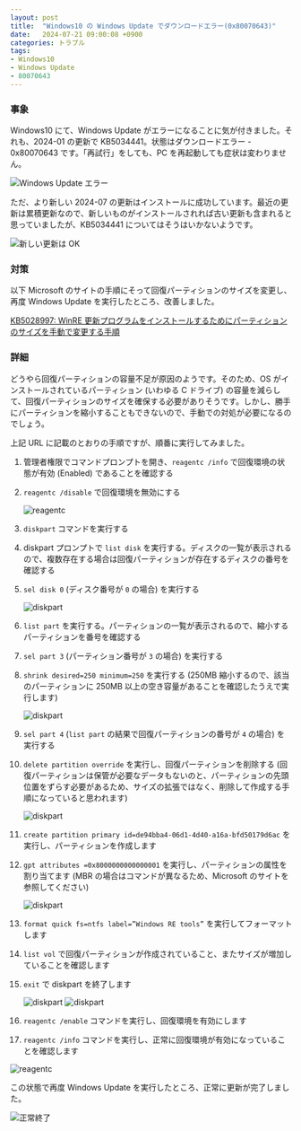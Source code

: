 ```yaml
---
layout: post
title:  "Windows10 の Windows Update でダウンロードエラー(0x80070643)"
date:   2024-07-21 09:00:08 +0900
categories: トラブル
tags:
- Windows10
- Windows Update
- 80070643
---
```

### 事象
Windows10 にて、Windows Update がエラーになることに気が付きました。それも、2024-01 の更新で KB5034441。状態はダウンロードエラー - 0x80070643 です。「再試行」をしても、PC を再起動しても症状は変わりません。

![Windows Update エラー][img01]

ただ、より新しい 2024-07 の更新はインストールに成功しています。最近の更新は累積更新なので、新しいものがインストールされれば古い更新も含まれると思っていましたが、KB5034441 についてはそうはいかないようです。

![新しい更新は OK][img02]

### 対策
以下 Microsoft のサイトの手順にそって回復パーティションのサイズを変更し、再度 Windows Update を実行したところ、改善しました。

[KB5028997: WinRE 更新プログラムをインストールするためにパーティションのサイズを手動で変更する手順][kb5028997]

### 詳細
どうやら回復パーティションの容量不足が原因のようです。そのため、OS がインストールされているパーティション (いわゆる C ドライブ) の容量を減らして、回復パーティションのサイズを確保する必要がありそうです。しかし、勝手にパーティションを縮小することもできないので、手動での対処が必要になるのでしょう。

上記 URL に記載のとおりの手順ですが、順番に実行してみました。

1. 管理者権限でコマンドプロンプトを開き、`reagentc /info` で回復環境の状態が有効 (Enabled) であることを確認する
1. `reagentc /disable` で回復環境を無効にする

   ![reagentc][img03]

1. `diskpart` コマンドを実行する
1. diskpart プロンプトで `list disk` を実行する。ディスクの一覧が表示されるので、複数存在する場合は回復パーティションが存在するディスクの番号を確認する
1. `sel disk 0` (ディスク番号が `0` の場合) を実行する

   ![diskpart][img04a]

1. `list part` を実行する。パーティションの一覧が表示されるので、縮小するパーティションを番号を確認する
1. `sel part 3` (パーティション番号が `3` の場合) を実行する
1. `shrink desired=250 minimum=250` を実行する (250MB 縮小するので、該当のパーティションに 250MB 以上の空き容量があることを確認したうえで実行します)

   ![diskpart][img04b]

1. `sel part 4` (`list part` の結果で回復パーティションの番号が `4` の場合) を実行する
1. `delete partition override` を実行し、回復パーティションを削除する (回復パーティションは保管が必要なデータもないのと、パーティションの先頭位置をずらす必要があるため、サイズの拡張ではなく、削除して作成する手順になっていると思われます)

   ![diskpart][img04c]

1. `create partition primary id=de94bba4-06d1-4d40-a16a-bfd50179d6ac` を実行し、パーティションを作成します
1. `gpt attributes =0x8000000000000001` を実行し、パーティションの属性を割り当てます (MBR の場合はコマンドが異なるため、Microsoft のサイトを参照してください)

   ![diskpart][img04d]

1. `format quick fs=ntfs label=”Windows RE tools”` を実行してフォーマットします
1. `list vol` で回復パーティションが作成されていること、またサイズが増加していることを確認します
1. `exit` で diskpart を終了します

   ![diskpart][img04e]
   ![diskpart][img04f]

1. `reagentc /enable` コマンドを実行し、回復環境を有効にします
1. `reagentc /info` コマンドを実行し、正常に回復環境が有効になっていることを確認します

![reagentc][img05]

この状態で再度 Windows Update を実行したところ、正常に更新が完了しました。

![正常終了][img06]



[kb5028997]:https://support.microsoft.com/ja-jp/topic/kb5028997-winre-%E6%9B%B4%E6%96%B0%E3%83%97%E3%83%AD%E3%82%B0%E3%83%A9%E3%83%A0%E3%82%92%E3%82%A4%E3%83%B3%E3%82%B9%E3%83%88%E3%83%BC%E3%83%AB%E3%81%99%E3%82%8B%E3%81%9F%E3%82%81%E3%81%AB%E3%83%91%E3%83%BC%E3%83%86%E3%82%A3%E3%82%B7%E3%83%A7%E3%83%B3%E3%81%AE%E3%82%B5%E3%82%A4%E3%82%BA%E3%82%92%E6%89%8B%E5%8B%95%E3%81%A7%E5%A4%89%E6%9B%B4%E3%81%99%E3%82%8B%E6%89%8B%E9%A0%86-400faa27-9343-461c-ada9-24c8229763bf

[img01]:/assets/images/2024/07/ss-20240721-01.png
[img02]:/assets/images/2024/07/ss-20240721-02.png
[img03]:/assets/images/2024/07/ss-20240721-03.png

[img04a]:/assets/images/2024/07/ss-20240721-04-1.png
[img04b]:/assets/images/2024/07/ss-20240721-04-2.png
[img04c]:/assets/images/2024/07/ss-20240721-04-3.png
[img04d]:/assets/images/2024/07/ss-20240721-04-4.png
[img04e]:/assets/images/2024/07/ss-20240721-04-5.png
[img04f]:/assets/images/2024/07/ss-20240721-04-6.png

[img05]:/assets/images/2024/07/ss-20240721-05.png
[img06]:/assets/images/2024/07/ss-20240721-06.png
